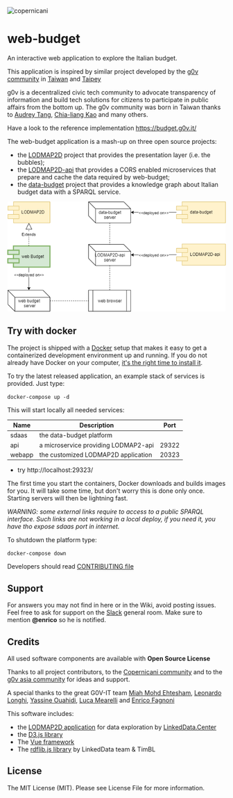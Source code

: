 ![copernicani](https://copernicani.it/wp-content/uploads/cropped-logo_orizzontale_trasparente-1-e1525161268864.png)

# web-budget

An interactive web application to explore the Italian budget.

This application is inspired by similar project developed by the [g0v community](http://gov.asia/) in [Taiwan](https://github.com/g0v/twbudget) and [Taipey](https://github.com/tony1223/tw-budget-platform)

g0v is a decentralized civic tech community to advocate transparency of information and build tech solutions
for citizens to participate in public affairs from the bottom up. The g0v community was born in Taiwan thanks to [Audrey Tang](https://de.wikipedia.org/wiki/Audrey_Tang), [Chia-liang Kao](https://github.com/clkao) and many others.


Have a look to the reference implementation  https://budget.g0v.it/


The web-budget application is a mash-up on three open source projects:

- the [LODMAP2D](https://github.com/linkeddatacenter/LODMAP2D) project that provides the presentation layer (i.e. the bubbles);
- the [LODMAP2D-api](https://github.com/linkeddatacenter/LODMAP2D-api) that provides a CORS enabled microservices that prepare and cache the data required by web-budget;
- the [data-budget](https://github.com/g0v-it/data-budget) project that provides a knowledge graph about Italian budget data with a SPARQL service. 


![architecture](doc/architecture.png)


## Try with docker

The project is shipped with a [Docker](https://docker.com) setup that makes it easy 
to get a containerized development environment up and running. 
If you do not already have Docker on your computer, 
[it's the right time to install it](https://docs.docker.com/install/).


To try the latest released application, an example stack of services is provided. Just type: 

```
docker-compose up -d
```

This will start locally all needed services:

| Name        | Description                                                   | Port 
| ----------- | ------------------------------------------------------------- | ------- 
| sdaas       | the data-budget  platform                                     |  
| api         | a microservice providing LODMAP2-api                          | 29322 
| webapp      | the customized LODMAP2D application                           | 20323


- try http://localhost:29323/

The first time you start the containers, Docker downloads and builds images for you. It will take some time, but don't worry
this is done only once. Starting servers will then be lightning fast.

*WARNING: some external links require to access to a public SPARQL interface. Such links are not working in a 
local deploy, if you need it, you have tho expose sdaas port in internet.*

To shutdown the platform type: 

```
docker-compose down
```

Developers should read [CONTRIBUTING file](CONTRIBUTING.md)


## Support

For answers you may not find in here or in the Wiki, avoid posting issues. Feel free to ask for support on the [Slack](https://linkeddatacenter.slack.com/) general room. Make sure to mention **@enrico** so he is notified.

## Credits

All used software components are available with **Open Source License**

Thanks to all project contributors, to the [Copernicani community](https://copernicani.it/) and to the [g0v asia community](http://g0v.asia) for ideas and support.

A special thanks to the great G0V-IT team [Miah Mohd Ehtesham](https://github.com/miahmohd), [Leonardo Longhi](https://github.com/LeonardoLonghi),
[Yassine Ouahidi](https://github.com/YassineOuahidi), [Luca Mearelli](https://github.com/luca) and [Enrico Fagnoni](https://github.com/ecow)

This software includes:

- the [LODMAP2D application](https://github.com/linkeddatacenter/LODMAP2D) for data exploration by [LinkedData.Center](http://LinkedData.Center/)
- the [D3.js library](https://d3js.org/)
- The [Vue framework](https://vuejs.org)
- The [rdflib.js library](https://github.com/linkeddata/rdflib.js) by LinkedData team & TimBL


## License

The MIT License (MIT). Please see License File for more information.
